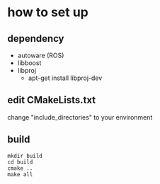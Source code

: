 # how to set up

## dependency
- autoware (ROS)
- libboost
- libproj
    - apt-get install libproj-dev


## edit CMakeLists.txt
change "include_directories" to your environment

## build
```
mkdir build
cd build
cmake ..
make all
```